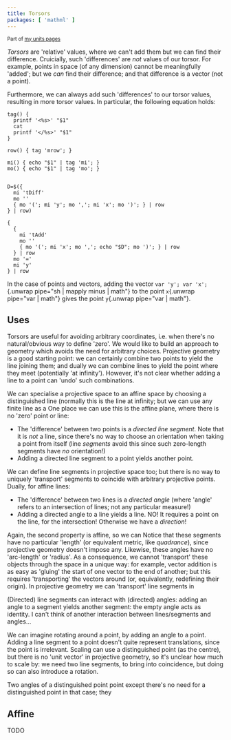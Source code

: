 ```yaml
---
title: Torsors
packages: [ 'mathml' ]
---
```


<small>Part of [my units pages](/projects/units)</small>

*Torsors* are 'relative' values, where we can't add them but we can find their
difference. Cruicially, such 'differences' are *not* values of our torsor. For
example, points in space (of any dimension) cannot be meaningfully 'added'; but
we *can* find their difference; and that difference is a vector (not a point).

Furthermore, we can always add such 'differences' to our torsor values,
resulting in more torsor values. In particular, the following equation holds:

```{.unwrap pipe="sh | math block nosem"}
tag() {
  printf '<%s>' "$1"
  cat
  printf '</%s>' "$1"
}

row() { tag 'mrow'; }

mi() { echo "$1" | tag 'mi'; }
mo() { echo "$1" | tag 'mo'; }


D=$({
  mi 'tDiff'
  mo '⁡'
  { mo '('; mi 'y'; mo ','; mi 'x'; mo ')'; } | row
} | row)

{
  {
    mi 'tAdd'
    mo '⁡'
    { mo '('; mi 'x'; mo ','; echo "$D"; mo ')'; } | row
  } | row
  mo '='
  mi 'y'
} | row
```

In the case of points and vectors, adding the vector
`var 'y'; var 'x';`{.unwrap pipe="sh | mapply minus | math"} to the point
`x`{.unwrap pipe="var | math"} gives the point `y`{.unwrap pipe="var | math"}.

## Uses ##

Torsors are useful for avoiding arbitrary coordinates, i.e. when there's no
natural/obvious way to define 'zero'. We would like to build an approach to
geometry which avoids the need for arbitrary choices. Projective geometry is a
good starting point: we can certainly combine two points to yield the line
joining them; and dually we can combine lines to yield the point where they meet
(potentially 'at infinity'). However, it's not clear whether adding a line to a
point can 'undo' such combinations.

We can specialise a projective space to an affine space by choosing a
distinguished line (normally this is the line at infinity; but we can use any
finite line as a One place we can use this is the affine plane, where there is
no 'zero' point or line:

 - The 'difference' between two points is a *directed line segment*. Note that
   it is *not* a line, since there's no way to choose an orientation when taking
   a point from itself (line *segments* avoid this since such zero-length
   segments have *no* orientation!)
 - Adding a directed line segment to a point yields another point.

We can define line segments in projective space too; but there is no way to
uniquely 'transport' segments to coincide with arbitrary projective points.
Dually, for affine lines:

 - The 'difference' between two lines is a *directed angle* (where 'angle'
   refers to an intersection of lines; not any particular measure!)
 - Adding a directed angle to a line yields a line. NO! It requires a
   point on the line, for the intersection! Otherwise we have a *direction*!

Again, the second property is affine, so we can Notice that these segments have
no particular 'length' (or equivalent metric, like *quadrance*), since
projective geometry doesn't impose any. Likewise, these angles have no
'arc-length' or 'radius'. As a consequence, we cannot 'transport' these objects
through the space in a unique way: for example, vector addition is as easy as
'gluing' the start of one vector to the end of another; but this requires
'transporting' the vectors around (or, equivalently, redefining their
origin). In projective geometry we can 'transport' line segments in

(Directed) line segments can interact with (directed) angles: adding an angle to
a segment yields another segment: the empty angle acts as identity. I can't
think of another interaction between lines/segments and angles...

We can imagine rotating around a point, by adding an angle to a point. Adding a
line segment to a point doesn't quite represent translations, since the point is
irrelevant. Scaling can use a distinguished point (as the centre), but there is
no 'unit vector' in projective geometry, so it's unclear how much to scale by:
we need two line segments, to bring into coincidence, but doing so can also
introduce a rotation.

Two angles of a distinguished point point except there's no need for a
distinguished point in that case; they

## Affine ##

TODO
